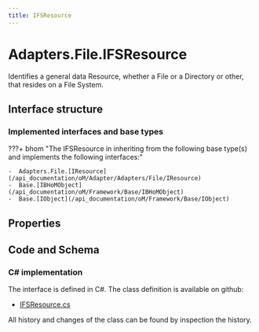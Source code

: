 ```yaml
---
title: IFSResource
---
```


# Adapters.File.IFSResource

Identifies a general data Resource, whether a File or a Directory or other, that resides on a File System.

## Interface structure

### Implemented interfaces and base types

???+ bhom "The IFSResource in inheriting from the following base type(s) and implements the following interfaces:"

    -  Adapters.File.[IResource](/api_documentation/oM/Adapter/Adapters/File/IResource)
    -  Base.[IBHoMObject](/api_documentation/oM/Framework/Base/IBHoMObject)
    -  Base.[IObject](/api_documentation/oM/Framework/Base/IObject)


## Properties

## Code and Schema

### C# implementation

The interface is defined in C#. The class definition is available on github:

- [IFSResource.cs](https://github.com/BHoM/File_Toolkit/blob/develop/File_oM/Interfaces/IFSResource.cs)

All history and changes of the class can be found by inspection the history.
